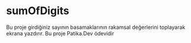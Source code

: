 # sumOfDigits
Bu proje girdiğiniz sayının basamaklarının rakamsal değerlerini toplayarak ekrana yazdırır. Bu proje Patika.Dev ödevidir
